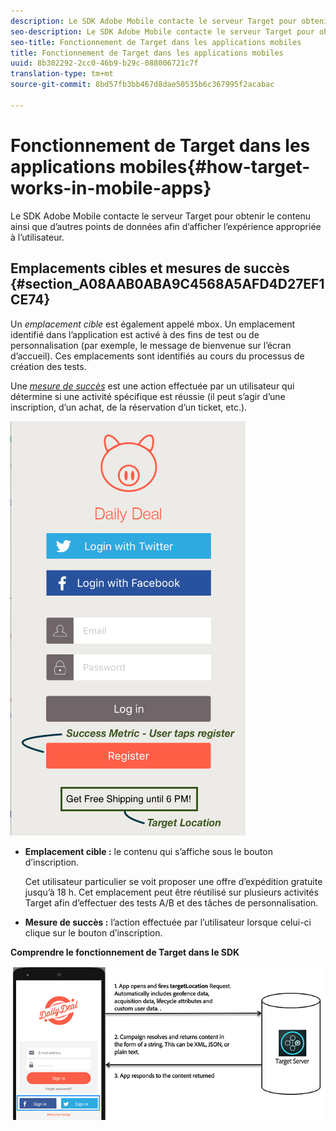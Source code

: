 ```yaml
---
description: Le SDK Adobe Mobile contacte le serveur Target pour obtenir le contenu ainsi que d’autres points de données afin d’afficher l’expérience appropriée à l’utilisateur.
seo-description: Le SDK Adobe Mobile contacte le serveur Target pour obtenir le contenu ainsi que d’autres points de données afin d’afficher l’expérience appropriée à l’utilisateur.
seo-title: Fonctionnement de Target dans les applications mobiles
title: Fonctionnement de Target dans les applications mobiles
uuid: 8b302292-2cc0-46b9-b29c-088006721c7f
translation-type: tm+mt
source-git-commit: 8bd57fb3bb467d8dae50535b6c367995f2acabac

---
```



# Fonctionnement de Target dans les applications mobiles{#how-target-works-in-mobile-apps}

Le SDK Adobe Mobile contacte le serveur Target pour obtenir le contenu ainsi que d’autres points de données afin d’afficher l’expérience appropriée à l’utilisateur.

## Emplacements cibles et mesures de succès {#section_A08AAB0ABA9C4568A5AFD4D27EF1CE74}

Un *emplacement cible* est également appelé mbox. Un emplacement identifié dans l’application est activé à des fins de test ou de personnalisation (par exemple, le message de bienvenue sur l’écran d’accueil). Ces emplacements sont identifiés au cours du processus de création des tests.

Une *[mesure de succès](../c-activities/r-success-metrics/success-metrics.md#reference_D011575C85DA48E989A244593D9B9924)* est une action effectuée par un utilisateur qui détermine si une activité spécifique est réussie (il peut s’agir d’une inscription, d’un achat, de la réservation d’un ticket, etc.).

![](assets/mobile-target-location.png)

* **Emplacement cible :** le contenu qui s’affiche sous le bouton d’inscription.

   Cet utilisateur particulier se voit proposer une offre d’expédition gratuite jusqu’à 18 h. Cet emplacement peut être réutilisé sur plusieurs activités Target afin d’effectuer des tests A/B et des tâches de personnalisation.

* **Mesure de succès :** l’action effectuée par l’utilisateur lorsque celui-ci clique sur le bouton d’inscription.

**Comprendre le fonctionnement de Target dans le SDK**

![](assets/how-target-mobile-works.png)

